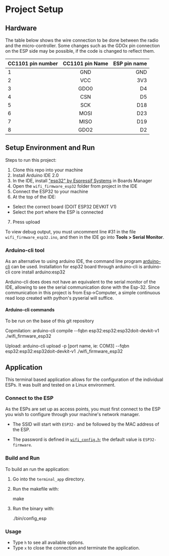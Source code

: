 # Project Setup

## Hardware 


The table below shows the wire connection to be done between the radio and the micro-controller.
Some changes such as the GDOx pin connection on the ESP side may be possible, if the code is changed to reflect them.


| CC1101 pin number | CC1101 pin Name | ESP pin name |
|:------------------|:---------------:|-------------:|
| 1                 |       GND       |          GND |
| 2                 |       VCC       |          3V3 |
| 3                 |      GDO0       |           D4 |
| 4                 |       CSN       |           D5 |
| 5                 |       SCK       |          D18 |
| 6                 |      MOSI       |          D23 |
| 7                 |      MISO       |          D19 |
| 8                 |      GDO2       |           D2 |

## Setup Environment and Run

Steps to run this project:

1. Clone this repo into your machine
2. Install Arduino IDE 2.0
3. In the IDE, install ["esp32" by Espressif Systems](https://github.com/espressif/arduino-esp32) in Boards Manager
4. Open the `wifi_firmware_esp32` folder from project in the IDE
5. Connect the ESP32 to your machine
6. At the top of the IDE:
- Select the correct board (DOIT ESP32 DEVKIT V1)
- Select the port where the ESP is connected
7. Press upload

To view debug output, you must uncomment line #31 in the file `wifi_firmware_esp32.ino`, and then in the IDE go into **Tools >  Serial Monitor**. 

### Arduino-cli tool

As an alternative to using arduino IDE, the command line program [arduino-cli](https://docs.arduino.cc/arduino-cli/) can be used.
Installation for esp32 board through arduino-cli is arduino-cli core install arduino:esp32

Arduino-cli does does not have an equivalent to the serial monitor of the IDE, allowing to see the serial communication
done with the Esp-32. Since communication in this project  is from Esp->Computer, a simple continuous read loop created
with python's pyserial will suffice.


#### Arduino-cli commands

To be run on the base of this git repository

Copmilation: arduino-cli compile --fqbn esp32:esp32:esp32doit-devkit-v1 ./wifi_firmware_esp32

Upload: arduino-cli upload -p [port name, ie: COM3] --fqbn esp32:esp32:esp32doit-devkit-v1 ./wifi_firmware_esp32

## Application

This terminal based application allows for the configuration of the individual ESPs. It was built and tested on a Linux environment.

### Connect to the ESP

As the ESPs are set up as access points, you must first connect to the ESP you wish to configure through your machine's network manager.

- The SSID will start with `ESP32-` and be followed by the MAC address of the ESP.

- The password is defined in [`wifi_config.h`](wifi_firmware_esp32/src/wifi_config/wifi_config.h); the default value is `ESP32-firmware`.

### Build and Run

To build an run the application:

1. Go into the `terminal_app` directory.

2. Run the makefile with:

    make

3. Run the binary with:

    ./bin/config_esp

### Usage

- Type `h` to see all available options.
- Type `x` to close the connection and terminate the application.
